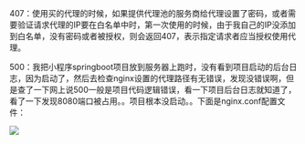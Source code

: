 407：使用买的代理的时候，如果提供代理池的服务商给代理设置了密码，或者需要验证请求代理的IP要在白名单中时，第一次使用的时候，由于我自己的IP没添加到白名单，没有密码或者被授权，则会返回407，表示指定请求者应当授权使用代理。

500：我把小程序springboot项目放到服务器上跑时，没有看到项目启动的后台日志，因为启动了，然后去检查nginx设置的代理路径有无错误，发现没错误啊，但是查了一下网上说500一般是项目代码逻辑错误，看一下项目后台日志就知道了，看了一下发现8080端口被占用。。项目根本没启动。。下面是nginx.conf配置文件：

![](https://winterliublog.oss-cn-beijing.aliyuncs.com/winterliu-notes/concurrent/20210930215143.png)